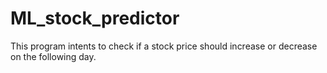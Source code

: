 # ML_stock_predictor
This program intents to check if a stock price should increase or decrease on the following day.
